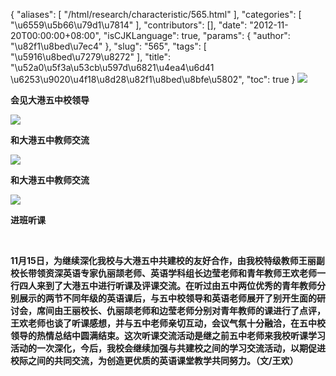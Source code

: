 {
    "aliases": [
        "/html/research/characteristic/565.html"
    ],
    "categories": [
        "\u6559\u5b66\u79d1\u7814"
    ],
    "contributors": [],
    "date": "2012-11-20T00:00:00+08:00",
    "isCJKLanguage": true,
    "params": {
        "author": "\u82f1\u8bed\u7ec4"
    },
    "slug": "565",
    "tags": [
        "\u5916\u8bed\u7279\u8272"
    ],
    "title": "\u52a0\u5f3a\u53cb\u597d\u6821\u4ea4\u6d41  \u6253\u9020\u4f18\u8d28\u82f1\u8bed\u8bfe\u5802",
    "toc": true
}
**![](https://cdn.tfls.online/mirror/full/6f905827e307e98a00dd730049671b62deba3e1c.jpg)**

**会见大港五中校领导**

**![](https://cdn.tfls.online/mirror/full/bd091bb8d2410630f0d836289ab86d05ec79c015.jpg)**

**和大港五中教师交流**

**![](https://cdn.tfls.online/mirror/full/53db7fd074b96040843b1d29666cb7b8950894fc.jpg)**

**和大港五中教师交流**

**![](https://cdn.tfls.online/mirror/full/75a09805f82acbdd076e501200891bb02293402d.jpg)**

**进班听课**

 

**11月15日，为继续深化我校与大港五中共建校的友好合作，由我校特级教师王丽副校长带领资深英语专家仇丽颉老师、英语学科组长边莹老师和青年教师王欢老师一行四人来到了大港五中进行听课及评课交流。在听过由五中两位优秀的青年教师分别展示的两节不同年级的英语课后，与五中校领导和英语老师展开了别开生面的研讨会，席间由王丽校长、仇丽颉老师和边莹老师分别对青年教师的课进行了点评，王欢老师也谈了听课感想，并与五中老师亲切互动，会议气氛十分融洽，在五中校领导的热情总结中圆满结束。这次听课交流活动是继之前五中老师来我校听课学习活动的一次深化，今后，我校会继续加强与共建校之间的学习交流活动，以期促进校际之间的共同交流，为创造更优质的英语课堂教学共同努力。（文/王欢）**


